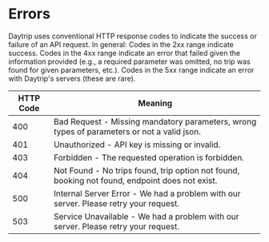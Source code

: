# Errors

Daytrip uses conventional HTTP response codes to indicate the success or failure of an API request. In general: Codes in the 2xx range indicate success. Codes in the 4xx range indicate an error that failed given the information provided (e.g., a required parameter was omitted, no trip was found for given parameters, etc.). Codes in the 5xx range indicate an error with Daytrip's servers (these are rare).

HTTP Code | Meaning
---------- | -------
400        | Bad Request - Missing mandatory parameters, wrong types of parameters or not a valid json.
401        | Unauthorized - API key is missing or invalid.
403        | Forbidden - The requested operation is forbidden.
404        | Not Found - No trips found, trip option not found, booking not found, endpoint does not exist.
500        | Internal Server Error - We had a problem with our server. Please retry your request.
503        | Service Unavailable - We had a problem with our server. Please retry your request.
